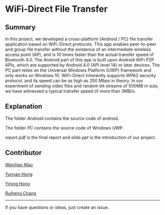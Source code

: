 # WiFi-Direct File Transfer

## Summary

In this project, we developed a cross-platform (Android / PC) file transfer application based on WiFi-Direct protocols. This app enables peer-to-peer and group file transfer without the existence of an intermediate wireless access point (AP), and is 10 times faster than the actual transfer speed of Bluetooth 4.0. The Android part of this app is built upon Android WiFi P2P APIs, which are supported by Android 4.0 (API level 14) or later devices. The PC part relies on the Universal Windows Platform (UWP) framework and only works on Windows 10. WiFi-Direct inherently supports WPA2 security protocol, and its speed can be as high as 250 Mbps in theory. In our experiment of sending video files and random bit streams of 500MB in size, we have witnessed a typical transfer speed of more than 3MB/s.


## Explanation

The folder *Android* contains the source code of android.

The folder *PC* contains the source code of Windows UWP.

*report.pdf* is the final report and *slide.ppt* is the introduction of our project.

## Contributor

[Weichao Mao](https://github.com/xizeroplus)

[Yunyan Hong](https://github.com/hongyunyan)

[Yining Hong](https://github.com/evelinehong) 

[Ruiheng Chang](https://github.com/crh19970307)


------

If you have questions or ideas, just create an issue. 
